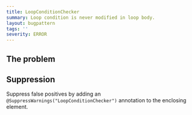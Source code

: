 ```yaml
---
title: LoopConditionChecker
summary: Loop condition is never modified in loop body.
layout: bugpattern
tags: ''
severity: ERROR
---
```


<!--
*** AUTO-GENERATED, DO NOT MODIFY ***
To make changes, edit the @BugPattern annotation or the explanation in docs/bugpattern.
-->

## The problem


## Suppression
Suppress false positives by adding an `@SuppressWarnings("LoopConditionChecker")` annotation to the enclosing element.
